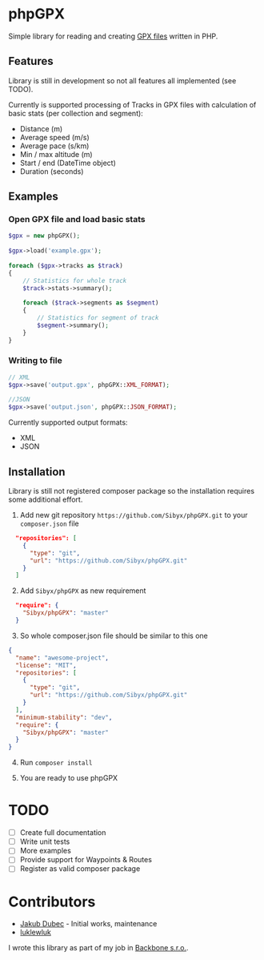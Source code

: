 # phpGPX

Simple library for reading and creating [GPX files](https://en.wikipedia.org/wiki/GPS_Exchange_Format) written in PHP.

## Features

Library is still in development so not all features all implemented (see TODO). 

Currently is supported processing of Tracks in GPX files with calculation of basic stats (per collection and segment):

 - Distance (m)
 - Average speed (m/s)
 - Average pace  (s/km)
 - Min / max altitude (m)
 - Start / end (DateTime object)
 - Duration (seconds)

## Examples

### Open GPX file and load basic stats
```php
$gpx = new phpGPX();
	
$gpx->load('example.gpx');
	
foreach ($gpx->tracks as $track)
{
    // Statistics for whole track
    $track->stats->summary();
    
    foreach ($track->segments as $segment)
    {
    	// Statistics for segment of track
    	$segment->summary();
    }
}
```

### Writing to file

```php
// XML
$gpx->save('output.gpx', phpGPX::XML_FORMAT);
	
//JSON
$gpx->save('output.json', phpGPX::JSON_FORMAT);
```

Currently supported output formats:

 - XML
 - JSON

## Installation

Library is still not registered composer package so the installation requires some additional effort.

1. Add new git repository `https://github.com/Sibyx/phpGPX.git` to your `composer.json` file

```json
  "repositories": [
    {
      "type": "git",
      "url": "https://github.com/Sibyx/phpGPX.git"
    }
  ]
```

2. Add `Sibyx/phpGPX` as new requirement

```json
  "require": {
    "Sibyx/phpGPX": "master"
  }
```

3. So whole composer.json file should be similar to this one

```json
{
  "name": "awesome-project",
  "license": "MIT",
  "repositories": [
    {
      "type": "git",
      "url": "https://github.com/Sibyx/phpGPX.git"
    }
  ],
  "minimum-stability": "dev",
  "require": {
    "Sibyx/phpGPX": "master"
  }
}
```

4. Run `composer install`

5. You are ready to use phpGPX

# TODO

 - [ ] Create full documentation
 - [ ] Write unit tests
 - [ ] More examples
 - [ ] Provide support for Waypoints & Routes
 - [ ] Register as valid composer package
 
# Contributors
 
 - [Jakub Dubec](https://github.com/Sibyx) - Initial works, maintenance
 - [luklewluk](https://github.com/luklewluk)
  
I wrote this library as part of my job in [Backbone s.r.o.](https://www.backbone.sk/en/).